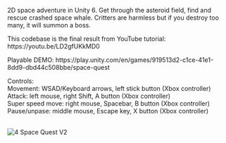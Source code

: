 2D space adventure in Unity 6. Get through the asteroid field, find and rescue crashed space whale. Critters are harmless but if you destroy too many, it will summon a boss.
<p>This codebase is the final result from YouTube tutorial: https://youtu.be/LD2gfUKkMD0</p>

<p>Playable DEMO: https://play.unity.com/en/games/919513d2-c1ce-41e1-8dd9-dbd44c508bbe/space-quest</p>

<div>
Controls:<br> 
Movement: WSAD/Keyboard arrows, left stick button (Xbox controller)<br> 
Attack: left mouse, right Shift, A button (Xbox controller)<br> 
Super speed move: right mouse, Spacebar, B button (Xbox controller)<br> 
Pause/unpase: middle mouse, Escape key, X button (Xbox controller)<br> 
</div>

<br> 

![4 Space Quest V2](https://github.com/user-attachments/assets/c719d3ad-203f-45fa-9d25-ab125c9f7bf1)

